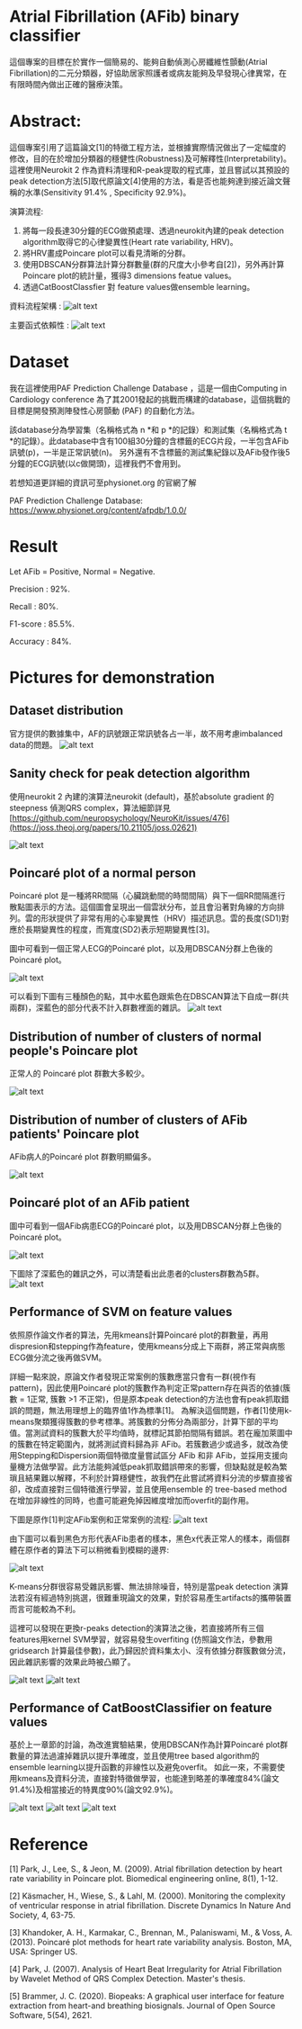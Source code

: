 # Atrial Fibrillation (AFib) binary classifier
這個專案的目標在於實作一個簡易的、能夠自動偵測心房纖維性顫動(Atrial Fibrillation)的二元分類器，好協助居家照護者或病友能夠及早發現心律異常，在有限時間內做出正確的醫療決策。 
# Abstract:

這個專案引用了這篇論文[1]的特徵工程方法，並根據實際情況做出了一定幅度的修改，目的在於增加分類器的穩健性(Robustness)及可解釋性(Interpretability)。
這裡使用Neurokit 2 作為資料清理和R-peak提取的程式庫，並且嘗試以其預設的peak detection方法[5]取代原論文[4]使用的方法，看是否也能夠達到接近論文聲稱的水準(Sensitivity 91.4% , Specificity 92.9%)。

演算流程:
1. 將每一段長達30分鐘的ECG做預處理、透過neurokit內建的peak detection algorithm取得它的心律變異性(Heart rate variability, HRV)。
2. 將HRV畫成Poincare plot可以看見清晰的分群。
3. 使用DBSCAN分群算法計算分群數量(群的尺度大小參考自[2])，另外再計算Poincare plot的統計量，獲得3 dimensions featue values。
4. 透過CatBoostClassfier 對 feature values做ensemble learning。

資料流程架構 :
![alt text]([https://github.com/ilovec8763/Atrial-Fibrillation-AFib-binary-classifier/blob/master/Data%20Flow%20Diagram%2C%20DFD.png](https://github.com/ilovec8763/Atrial-Fibrillation-AFib-binary-classifier/blob/master/Flow.png))

主要函式依賴性 :
![alt text](https://github.com/ilovec8763/Atrial-Fibrillation-AFib-binary-classifier/blob/master/Dependency_of_functions.png)

# Dataset
我在這裡使用PAF Prediction Challenge Database ，這是一個由Computing in Cardiology conference 為了其2001發起的挑戰而構建的database，這個挑戰的目標是開發預測陣發性心房顫動 (PAF) 的自動化方法。

該database分為學習集（名稱格式為 n *和 p *的記錄）和測試集（名稱格式為 t *的記錄）。此database中含有100組30分鐘的含標籤的ECG片段，一半包含AFib訊號(p)，一半是正常訊號(n)。
另外還有不含標籤的測試集紀錄以及AFib發作後5分鐘的ECG訊號(以c做開頭)，這裡我們不會用到。

若想知道更詳細的資訊可至physionet.org 的官網了解 

PAF Prediction Challenge Database: https://www.physionet.org/content/afpdb/1.0.0/

# Result
Let AFib = Positive, Normal = Negative.

Precision : 92%.

Recall : 80%.

F1-score : 85.5%.

Accuracy : 84%.

# Pictures for demonstration

## Dataset distribution
官方提供的數據集中，AF的訊號跟正常訊號各占一半，故不用考慮imbalanced data的問題。
![alt text](https://github.com/ilovec8763/Physiological-Signal-Processing-/blob/master/data%20balance.png)

## Sanity check for peak detection algorithm
使用neurokit 2 內建的演算法neurokit (default)，基於absolute gradient 的 steepness 偵測QRS complex，算法細節詳見 [https://github.com/neuropsychology/NeuroKit/issues/476](https://joss.theoj.org/papers/10.21105/joss.02621)

![alt text](https://github.com/ilovec8763/Physiological-Signal-Processing-/blob/master/n10_%E6%AD%A3%E5%B8%B8%E6%83%85%E5%BD%A2_ECG.png)


## Poincaré plot of a normal person
Poincaré plot 是一種將RR間隔（心臟跳動間的時間間隔）與下一個RR間隔進行散點圖表示的方法。這個圖會呈現出一個雲狀分布，並且會沿著對角線的方向排列。雲的形狀提供了非常有用的心率變異性（HRV）描述訊息。雲的長度(SD1)對應於長期變異性的程度，而寬度(SD2)表示短期變異性[3]。

圖中可看到一個正常人ECG的Poincaré plot，以及用DBSCAN分群上色後的Poincaré plot。

![alt text](https://github.com/ilovec8763/Physiological-Signal-Processing-/blob/master/poincare_plot_normal.png)

可以看到下圖有三種顏色的點，其中水藍色跟紫色在DBSCAN算法下自成一群(共兩群)，深藍色的部分代表不計入群數裡面的雜訊。
![alt text](https://github.com/ilovec8763/Physiological-Signal-Processing-/blob/master/poincare_plot_normal_colored.png)

## Distribution of number of clusters of normal people's Poincare plot
正常人的 Poincaré plot 群數大多較少。

![alt text](https://github.com/ilovec8763/Physiological-Signal-Processing-/blob/master/Clusters%20of%20normal.png)

## Distribution of number of clusters of AFib patients' Poincare plot 
 AFib病人的Poincaré plot 群數明顯偏多。
 
![alt text](https://github.com/ilovec8763/Physiological-Signal-Processing-/blob/master/Cluster%20of%20AFib%20patients.png)

## Poincaré plot of an AFib patient
圖中可看到一個AFib病患ECG的Poincaré plot，以及用DBSCAN分群上色後的Poincaré plot。

![alt text](https://github.com/ilovec8763/Physiological-Signal-Processing-/blob/master/poincare_plot_AFib.png)

下圖除了深藍色的雜訊之外，可以清楚看出此患者的clusters群數為5群。
![alt text](https://github.com/ilovec8763/Physiological-Signal-Processing-/blob/master/poincare_plot_AFib_colored.png)

## Performance of SVM on feature values 
依照原作論文作者的算法，先用kmeans計算Poincaré plot的群數量，再用dispresion和stepping作為feature，使用kmeans分成上下兩群，將正常與病態ECG做分流之後再做SVM。

詳細一點來說，原論文作者發現正常案例的簇數應當只會有一群(視作有pattern)，因此使用Poincaré plot的簇數作為判定正常pattern存在與否的依據(簇數 = 1正常, 簇數 >1 不正常)，但是原本peak detection的方法也會有peak抓取錯誤的問題，無法用理想上的臨界值1作為標準[1]。
為解決這個問題，作者[1]使用k-means聚類獲得簇數的參考標準。將簇數的分佈分為兩部分，計算下部的平均值。當測試資料的簇數大於平均值時，就標記其節拍間隔有錯誤。若在龐加萊圖中的簇數在特定範圍內，就將測試資料歸為非 AFib。若簇數過少或過多，就改為使用Stepping和Dispersion兩個特徵度量嘗試區分 AFib 和非 AFib，並採用支援向量機方法做學習。此方法能夠減低peak抓取錯誤帶來的影響，但缺點就是較為繁瑣且結果難以解釋，不利於計算穩健性，故我們在此嘗試將資料分流的步驟直接省卻，改成直接對三個特徵進行學習，並且使用ensemble 的 tree-based method 在增加非線性的同時，也盡可能避免掉因維度增加而overfit的副作用。

下圖是原作[1]判定AFib案例和正常案例的流程:
![alt text](https://github.com/ilovec8763/Atrial-Fibrillation-AFib-binary-classifier/blob/master/Park%2C%20J.%20Lee%2C%20S.%20and%20Jeon%2C%20M_2009_Fig8.png)

由下圖可以看到黑色方形代表AFib患者的樣本，黑色x代表正常人的樣本，兩個群體在原作者的算法下可以稍微看到模糊的邊界:

![alt text](https://github.com/ilovec8763/Atrial-Fibrillation-AFib-binary-classifier/blob/master/%E5%8E%9F%E8%AB%96%E6%96%87_%E5%9C%96%E7%89%87.png)

K-means分群很容易受雜訊影響、無法排除噪音，特別是當peak detection 演算法若沒有經過特別挑選，很難重現論文的效果，對於容易產生artifacts的攜帶裝置而言可能較為不利。

這裡可以發現在更換r-peaks detection的演算法之後，若直接將所有三個features用kernel SVM學習，就容易發生overfiting (仿照論文作法，參數用gridsearch 計算最佳參數)，此乃歸因於資料集太小、沒有依據分群簇數做分流，因此雜訊影響的效果此時被凸顯了。

![alt text](https://github.com/ilovec8763/Physiological-Signal-Processing-/blob/master/SVM%20cm.png)
![alt text](https://github.com/ilovec8763/Physiological-Signal-Processing-/blob/master/SVM%20learning%20curve.png)

## Performance of CatBoostClassifier on feature values
基於上一章節的討論，為改進實驗結果，使用DBSCAN作為計算Poincaré plot群數量的算法過濾掉雜訊以提升準確度，並且使用tree based algorithm的ensemble learning以提升函數的非線性以及避免overfit。
如此一來，不需要使用kmeans及資料分流，直接對特徵做學習，也能達到略差的準確度84%(論文91.4%)及相當接近的特異度90%(論文92.9%)。

![alt text](https://github.com/ilovec8763/Physiological-Signal-Processing-/blob/master/CatBoost_Learning_Curve.png)
![alt text](https://github.com/ilovec8763/Physiological-Signal-Processing-/blob/master/confusion_matrix.png)
![alt text](https://github.com/ilovec8763/Physiological-Signal-Processing-/blob/master/Non_normalized_cm_catbosst.png)



# Reference
[1] Park, J., Lee, S., & Jeon, M. (2009). Atrial fibrillation detection by heart rate variability in Poincare plot. Biomedical engineering online, 8(1), 1-12.

[2] Käsmacher, H., Wiese, S., & Lahl, M. (2000). Monitoring the complexity of ventricular response in atrial fibrillation. Discrete Dynamics In Nature And Society, 4, 63-75.

[3] Khandoker, A. H., Karmakar, C., Brennan, M., Palaniswami, M., & Voss, A. (2013). Poincaré plot methods for heart rate variability analysis. Boston, MA, USA: Springer US.

[4] Park, J. (2007). Analysis of Heart Beat Irregularity for Atrial Fibrillation by Wavelet Method of QRS Complex Detection. Master's thesis.

[5] Brammer, J. C. (2020). Biopeaks: A graphical user interface for feature extraction from heart-and breathing biosignals. Journal of Open Source Software, 5(54), 2621.

